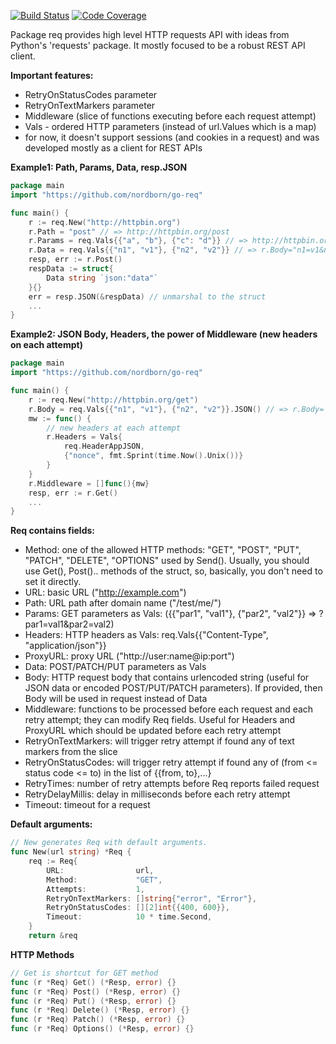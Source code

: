 [![Build Status](https://travis-ci.org/nordborn/go-req.svg?branch=master)](https://travis-ci.org/nordborn/go-req)
[![Code Coverage](https://codecov.io/gh/nordborn/go-req/branch/master/graph/badge.svg)](https://codecov.io/gh/nordborn/go-req/branch/master/graph/badge.svg)


Package req provides high level HTTP requests API
with ideas from Python's 'requests' package.
It mostly focused to be a robust REST API client.


**Important features:**
- RetryOnStatusCodes parameter
- RetryOnTextMarkers parameter
- Middleware (slice of functions executing before each
              request attempt)
- Vals - ordered HTTP parameters (instead of url.Values which is a map)
- for now, it doesn't support sessions (and cookies in a request)
  and was developed mostly as a client for REST APIs


**Example1: Path, Params, Data, resp.JSON**
```Go
package main
import "https://github.com/nordborn/go-req"

func main() {
    r := req.New("http://httpbin.org")
    r.Path = "post" // => http://httpbin.org/post
    r.Params = req.Vals{{"a", "b"}, {"c": "d"}} // => http://httpbin.org/post?a=b&c=d
    r.Data = req.Vals{{"n1", "v1"}, {"n2", "v2"}} // => r.Body="n1=v1&n2=v2"
    resp, err := r.Post()
    respData := struct{
    	Data string `json:"data"`
    }{}
    err = resp.JSON(&respData) // unmarshal to the struct
    ...
}
```


**Example2: JSON Body, Headers, the power of Middleware (new headers on each attempt)**
```Go
package main
import "https://github.com/nordborn/go-req"

func main() {
    r := req.New("http://httpbin.org/get")
    r.Body = req.Vals{{"n1", "v1"}, {"n2", "v2"}}.JSON() // => r.Body=`{"n1":"v1", "n2":"v2"}` 
    mw := func() {
    	// new headers at each attempt
        r.Headers = Vals{
            req.HeaderAppJSON, 
            {"nonce", fmt.Sprint(time.Now().Unix())}
        }
    }
    r.Middleware = []func(){mw}
    resp, err := r.Get()
    ...
}
```


**Req contains fields:**
- Method: one of the allowed HTTP methods:
        "GET", "POST", "PUT", "PATCH", "DELETE", "OPTIONS" used by Send().
        Usually, you should use Get(), Post().. methods of the struct,
        so, basically, you don't need to set it directly.
- URL: basic URL ("http://example.com")
- Path: URL path after domain name ("/test/me/")
- Params: GET parameters as Vals:
       ({{"par1", "val1"}, {"par2", "val2"}} => ?par1=val1&par2=val2)
- Headers: HTTP headers as Vals: req.Vals{{"Content-Type", "application/json"}}
- ProxyURL: proxy URL ("http://user:name@ip:port")
- Data: POST/PATCH/PUT parameters as Vals
- Body: HTTP request body that contains urlencoded string
      (useful for JSON data or encoded POST/PUT/PATCH parameters).
      If provided, then Body will be used in request instead of Data
- Middleware: functions to be processed before each request
            and each retry attempt;
            they can modify Req fields.
            Useful for Headers and ProxyURL which should be
            updated before each retry attempt
- RetryOnTextMarkers: will trigger retry attempt if found any of
                    text markers from the slice
- RetryOnStatusCodes: will trigger retry attempt if found any of
                    (from <= status code <= to) in the list of {{from, to},...}
- RetryTimes: number of retry attempts before Req reports failed request
- RetryDelayMillis: delay in milliseconds before each retry attempt
- Timeout: timeout for a request

**Default arguments:**
```Go
// New generates Req with default arguments.
func New(url string) *Req {
	req := Req{
		URL:                url,
		Method:             "GET",
		Attempts:           1,
		RetryOnTextMarkers: []string{"error", "Error"},
		RetryOnStatusCodes: [][2]int{{400, 600}},
		Timeout:            10 * time.Second,
	}
	return &req
```

**HTTP Methods**

```Go
// Get is shortcut for GET method
func (r *Req) Get() (*Resp, error) {}
func (r *Req) Post() (*Resp, error) {}
func (r *Req) Put() (*Resp, error) {}
func (r *Req) Delete() (*Resp, error) {}
func (r *Req) Patch() (*Resp, error) {}
func (r *Req) Options() (*Resp, error) {}
```